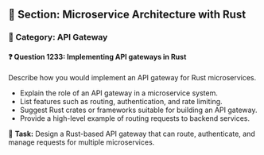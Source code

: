 ## 📘 Section: Microservice Architecture with Rust
### 🔹 Category: API Gateway
#### ❓ Question 1233: Implementing API gateways in Rust

Describe how you would implement an API gateway for Rust microservices.

- Explain the role of an API gateway in a microservice system.
- List features such as routing, authentication, and rate limiting.
- Suggest Rust crates or frameworks suitable for building an API gateway.
- Provide a high-level example of routing requests to backend services.

🔧 **Task:** Design a Rust-based API gateway that can route, authenticate, and manage requests for multiple microservices.
